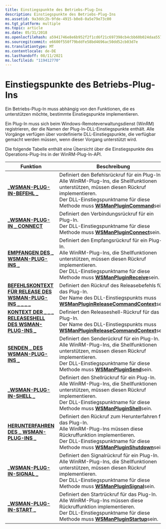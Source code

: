 ```yaml
---
title: Einstiegspunkte des Betriebs-Plug-Ins
description: Einstiegspunkte des Betriebs-Plug-Ins
ms.assetid: 9a3ddc2b-9fde-4915-b0e8-0a5e79e73c00
ms.tgt_platform: multiple
ms.topic: article
ms.date: 05/31/2018
ms.openlocfilehash: a5941746e8e6b952f2f1cd6f21c697398cb4cbb60b024daa557e65151a0a1cfd
ms.sourcegitcommit: e6600f550f79bddfe58bd4696ac50dd52cb03d7e
ms.translationtype: MT
ms.contentlocale: de-DE
ms.lasthandoff: 08/11/2021
ms.locfileid: "119412770"
---
```

# <a name="operations-plug-in-entry-points"></a>Einstiegspunkte des Betriebs-Plug-Ins

Ein Betriebs-Plug-In muss abhängig von den Funktionen, die es unterstützen möchte, bestimmte Einstiegspunkte implementieren.

Ein Plug-In muss sich beim Windows-Remoteverwaltungsdienst (WinRM) registrieren, der die Namen der Plug-In-DLL-Einstiegspunkte enthält. Alle Vorgänge verfügen über vordefinierte DLL-Einstiegspunkte, die verfügbar gemacht werden müssen, wenn dieser Vorgang unterstützt wird.

Die folgende Tabelle enthält eine Übersicht über die Einstiegspunkte des Operations-Plug-Ins in der WinRM-Plug-In-API.



| Funktion                                                                                 | Beschreibung                                                                                                                                                                                                                                                           |
|------------------------------------------------------------------------------------------|-----------------------------------------------------------------------------------------------------------------------------------------------------------------------------------------------------------------------------------------------------------------------|
| [**\_WSMAN-PLUG-IN-BEFEHL \_**](/windows/desktop/api/Wsman/nc-wsman-wsman_plugin_command)                                   | Definiert den Befehlsrückruf für ein Plug-In.<br/> Alle WinRM-Plug-Ins, die Shellfunktionen unterstützen, müssen diesen Rückruf implementieren.<br/> Der DLL-Einstiegspunktname für diese Methode muss [**WSManPluginCommand**](/windows/desktop/api/Wsman/nc-wsman-wsman_plugin_command)sein.<br/> |
| [**\_WSMAN-PLUG-IN \_ CONNECT**](/windows/desktop/api/WsMan/nc-wsman-wsman_plugin_connect)                                   | Definiert den Verbindungsrückruf für ein Plug-In.<br/> Der DLL-Einstiegspunktname für diese Methode muss [**WSManPluginConnect**](/windows/desktop/api/WsMan/nc-wsman-wsman_plugin_connect)sein.<br/>                                                                                                |
| [**EMPFANGEN DES \_ WSMAN-PLUG-INS \_**](/windows/desktop/api/Wsman/nc-wsman-wsman_plugin_receive)                                   | Definiert den Empfangsrückruf für ein Plug-In.<br/> Alle WinRM-Plug-Ins, die Shellfunktionen unterstützen, müssen diesen Rückruf implementieren.<br/> Der DLL-Einstiegspunktname für diese Methode muss [**WSManPluginReceive**](/windows/desktop/api/Wsman/nc-wsman-wsman_plugin_receive)sein.<br/> |
| [**BEFEHLSKONTEXT FÜR RELEASE DES WSMAN-PLUG-INS \_ \_ \_ \_**](/windows/desktop/api/Wsman/nc-wsman-wsman_plugin_release_command_context) | Definiert den Rückruf des Releasebefehls für das Plug-In.<br/> Der Name des DLL-Einstiegspunkts muss [**WSManPluginReleaseCommandContext**](/windows/desktop/api/Wsman/nc-wsman-wsman_plugin_release_command_context)sein.<br/>                                                                        |
| [**KONTEXT DER \_ \_ \_ RELEASESHELL DES WSMAN-PLUG-INS \_**](/windows/desktop/api/Wsman/nc-wsman-wsman_plugin_release_shell_context)     | Definiert den Releaseshell-Rückruf für das Plug-In.<br/> Der Name des DLL-Einstiegspunkts muss [**WSManPluginReleaseCommandContext**](/windows/desktop/api/Wsman/nc-wsman-wsman_plugin_release_command_context)sein.<br/>                                                                          |
| [**SENDEN \_ DES WSMAN-PLUG-INS \_**](/windows/desktop/api/Wsman/nc-wsman-wsman_plugin_send)                                         | Definiert den Senderückruf für ein Plug-In.<br/> Alle WinRM-Plug-Ins, die Shellfunktionen unterstützen, müssen diesen Rückruf implementieren.<br/> Der DLL-Einstiegspunktname für diese Methode muss [**WSManPluginSend**](/windows/desktop/api/Wsman/nc-wsman-wsman_plugin_send)sein.<br/>          |
| [**\_WSMAN-PLUG-IN-SHELL \_**](/windows/desktop/api/Wsman/nc-wsman-wsman_plugin_shell)                                       | Definiert den Shellrückruf für ein Plug-In.<br/> Alle WinRM-Plug-Ins, die Shellfunktionen unterstützen, müssen diesen Rückruf implementieren.<br/> Der DLL-Einstiegspunktname für diese Methode muss [**WSManPluginShell**](/windows/desktop/api/Wsman/nc-wsman-wsman_plugin_shell)sein.<br/>       |
| [**HERUNTERFAHREN DES \_ WSMAN-PLUG-INS \_**](/windows/desktop/api/Wsman/nc-wsman-wsman_plugin_shutdown)                                 | Definiert den Rückruf zum Herunterfahren für das Plug-In.<br/> Alle WinRM-Plug-Ins müssen diese Rückruffunktion implementieren.<br/> Der DLL-Einstiegspunktname für diese Methode muss [**WSManPluginShutdown**](/windows/desktop/api/Wsman/nc-wsman-wsman_plugin_shutdown)sein.<br/>                      |
| [**\_WSMAN-PLUG-IN-SIGNAL \_**](/windows/win32/api/wsman/nc-wsman-wsman_plugin_signal)                                     | Definiert den Signalrückruf für ein Plug-In.<br/> Alle WinRM-Plug-Ins, die Shellfunktionen unterstützen, müssen diesen Rückruf implementieren.<br/> Der DLL-Einstiegspunktname für diese Methode muss [**WSManPluginSignal**](/windows/win32/api/wsman/nc-wsman-wsman_plugin_signal)sein.<br/>    |
| [**\_WSMAN-PLUG-IN-START \_**](/windows/desktop/api/Wsman/nc-wsman-wsman_plugin_startup)                                   | Definiert den Startrückruf für das Plug-In.<br/> Alle WinRM-Plug-Ins müssen diese Rückruffunktion implementieren.<br/> Der DLL-Einstiegspunktname für diese Methode muss [**WSManPluginStartup**](/windows/desktop/api/Wsman/nc-wsman-wsman_plugin_startup)sein.<br/>                         |



 

 

